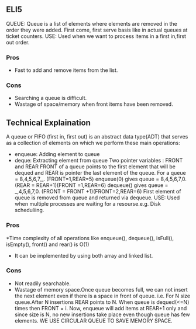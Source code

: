 ## ELI5
QUEUE: Queue is a list of elements where elements are removed in the order they were added. First come, first serve basis like in actual queues at ticket counters.
USE: Used when we want to process items in a first in,first out order.

### Pros
* Fast to add and remove items from the list.
### Cons
* Searching a queue is difficult.
* Wastage of space/memory when front items have been removed.

## Technical Explaination
A queue or FIFO (first in, first out) is an abstract data type(ADT) that serves as a collection of elements on which we perform these main operations:
* enqueue: Adding element to queue
* deque: Extracting element from queue
Two pointer variables : FRONT and REAR
FRONT of a queue points to the first element that will be dequed and REAR is pointer the last element of the queue.
For a queue = 8,4,5,6,7,_. (FRONT=1,REAR=5)
enqueue(0) gives queue = 8,4,5,6,7,0.    (REAR = REAR+1)(FRONT =1,REAR=6)
dequeue() gives queue  = _,4,5,6,7,0.    (FRONT = FRONT +1)(FRONT=2,REAR=6)
First element of queue is removed from queue and returned via dequeue.
USE: Used when multiple processes are waiting for a resourse.e.g. Disk scheduliing.
### Pros
*Time complexity of all operations like enqueue(), dequeue(), isFull(), isEmpty(), front() and rear() is O(1)
* It can be implemented by using both array and linked list.


### Cons
* Not readily searchable.
* Wastage of memory space.Once queue becomes full, we can not insert the next element even if there is a space in front of queue.
i.e. For N size queue.After N insertions REAR points to N. When queue is dequed(<=N) times then FRONT = i. Now, enqueue will add items at REAR+1 only and since size is N, no new insertions take place even though queue has few elements.
WE USE CIRCULAR QUEUE TO SAVE MEMORY SPACE.
